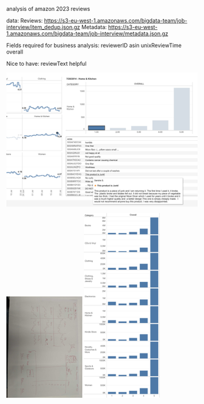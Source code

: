 analysis of amazon 2023 reviews

data:
Reviews:
https://s3-eu-west-1.amazonaws.com/bigdata-team/job-interview/item_dedup.json.gz
Metadata:
https://s3-eu-west-1.amazonaws.com/bigdata-team/job-interview/metadata.json.gz

Fields required for business analysis:
reviewerID
asin
unixReviewTime
overall


Nice to have:
reviewText
helpful

![reviews](reviews.png?raw=true "reviews")


<img src="mockup.JPG?raw=true" alt="mockup" width="200"/>
<img src="top10.png?raw=true" alt="top10" width="200"/>
